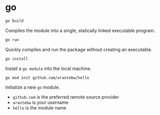 # go

```bash
go build
```

Compiles the module into a single, statically linked executable program.

```bash
go run
```

Quickly compiles and run the package without creating an executable.

```bash
go install
```

Install a `go module` into the local machine.

```bash
go mod init github.com/arantebw/hello
```

Initialize a new `go` module.

- `github.com` is the preferred remote source provider
- `arantebw` is your username
- `hello` is the module name
